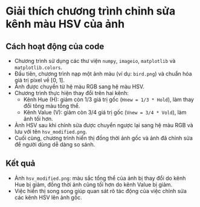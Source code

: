 # Giải thích chương trình chỉnh sửa kênh màu HSV của ảnh

## Cách hoạt động của code

- Chương trình sử dụng các thư viện `numpy`, `imageio`, `matplotlib` và `matplotlib.colors`.
- Đầu tiên, chương trình nạp một ảnh màu (ví dụ: `bird.png`) và chuẩn hóa giá trị pixel về [0, 1].
- Ảnh được chuyển từ hệ màu RGB sang hệ màu HSV.
- Chương trình thực hiện thay đổi trên hai kênh:
  - Kênh Hue (H): giảm còn 1/3 giá trị gốc (`Hnew = 1/3 * Hold`), làm thay đổi tông màu tổng thể.
  - Kênh Value (V): giảm còn 3/4 giá trị gốc (`Vnew = 3/4 * Vold`), làm ảnh tối hơn.
- Ảnh HSV sau khi chỉnh sửa được chuyển ngược lại sang hệ màu RGB và lưu với tên `hsv_modified.png`.
- Cuối cùng, chương trình hiển thị đồng thời ảnh gốc và ảnh đã chỉnh sửa để người dùng dễ dàng so sánh.

## Kết quả

- Ảnh `hsv_modified.png`: màu sắc tổng thể của ảnh bị thay đổi do kênh Hue bị giảm, đồng thời ảnh cũng tối hơn do kênh Value bị giảm.
- Việc hiển thị song song giúp quan sát rõ tác động của việc chỉnh sửa các kênh HSV lên ảnh gốc.